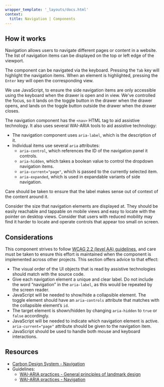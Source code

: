 ```yaml
---
wrapper_template: '_layouts/docs.html'
context:
  title: Navigation | Components
---
```


## How it works

Navigation allows users to navigate different pages or content in a website. The list of navigation items can be displayed on the top or left edge of the viewport.

The component can be navigated via the keyboard. Pressing the `Tab` key will highlight the navigation items. When an element is highlighted, pressing the `Enter` key will open the corresponding view.

We use JavaScript, to ensure the side navigation items are only accessible using the keyboard when the drawer is open and in view. We've controlled the focus, so it lands on the toggle button in the drawer when the drawer opens, and lands on the toggle button outside the drawer when the drawer closes.

The navigation component has the `<nav>` HTML tag to aid assistive technology. It also uses several WAI-ARIA tools to aid assistive technology:

- The navigation component uses `aria-label`, which is the description of it.
- Individual items use several `aria` attributes:
  - `aria-control`, which references the ID of the navigation panel it controls.
  - `aria-hidden`, which takes a boolean value to control the dropdown navigation items.
  - `aria-current="page"`, which is passed to the currently selected item.
  - `aria-expanded`, which is used in expandable variants of side navigation.

Care should be taken to ensure that the label makes sense out of context of the content around it.

Consider the size that navigation elements are displayed at. They should be easily reachable and tappable on mobile views and easy to locate with the pointer on desktop views. Consider that users with reduced mobility may find it harder to locate and operate controls that appear too small on screen.

## Considerations

This component strives to follow [WCAG 2.2 (level AA) guidelines](https://www.w3.org/TR/WCAG22/), and care must be taken to ensure this effort is maintained when the component is implemented across other projects. This section offers advice to that effect:

- The visual order of the UI objects that is read by assistive technologies should match with the source code.
- Give each navigation element a unique and clear label. Do not include the word “navigation” in the `aria-label`, as this would be repeated by the screen reader.
- JavaScript will be needed to show/hide a collapsible element. The toggle element should have an `aria-controls` attribute that matches with the collapsible element’s `id`.
- The target element is shown/hidden by changing `aria-hidden` to `true` or `false` accordingly.
- JavaScript will be needed to indicate which navigation element is active. `aria-current="page"` attribute should be given to the navigation item.
- JavaScript should be used to handle both mouse and keyboard interactions.

## Resources

- [Carbon Design System - Navigation](https://www.carbondesignsystem.com/patterns/global-header/#accessibility)
- Guidelines:
  - [WAI-ARIA practices - General principles of landmark design](https://www.w3.org/WAI/ARIA/apg/practices/landmark-regions/)
  - [WAI-ARIA practices - Navigation](https://www.w3.org/WAI/ARIA/apg/patterns/menubar/examples/menubar-navigation/)
